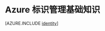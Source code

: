 <properties
	pageTitle="Azure 标识"
	description="了解如何在 Azure 中使用 Active Directory。"
	services="active-directory"
	documentationCenter=".net"
	authors="curtand"
	manager="stevenpo"
	editor=""/>

<tags
	ms.service="multiple"
	ms.date="01/05/2016"
	wacn.date="06/21/2016"/>


# Azure 标识管理基础知识
[AZURE.INCLUDE [identity](../includes/identity.md)]

<!---HONumber=Mooncake_0613_2016-->